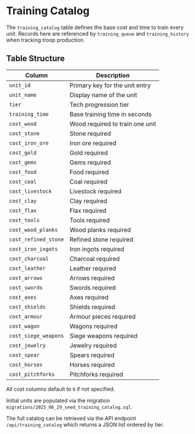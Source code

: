 # Training Catalog

The `training_catalog` table defines the base cost and time to train every unit. Records here are referenced by `training_queue` and `training_history` when tracking troop production.

## Table Structure

| Column | Description |
| --- | --- |
| `unit_id` | Primary key for the unit entry |
| `unit_name` | Display name of the unit |
| `tier` | Tech progression tier |
| `training_time` | Base training time in seconds |
| `cost_wood` | Wood required to train one unit |
| `cost_stone` | Stone required |
| `cost_iron_ore` | Iron ore required |
| `cost_gold` | Gold required |
| `cost_gems` | Gems required |
| `cost_food` | Food required |
| `cost_coal` | Coal required |
| `cost_livestock` | Livestock required |
| `cost_clay` | Clay required |
| `cost_flax` | Flax required |
| `cost_tools` | Tools required |
| `cost_wood_planks` | Wood planks required |
| `cost_refined_stone` | Refined stone required |
| `cost_iron_ingots` | Iron ingots required |
| `cost_charcoal` | Charcoal required |
| `cost_leather` | Leather required |
| `cost_arrows` | Arrows required |
| `cost_swords` | Swords required |
| `cost_axes` | Axes required |
| `cost_shields` | Shields required |
| `cost_armour` | Armour pieces required |
| `cost_wagon` | Wagons required |
| `cost_siege_weapons` | Siege weapons required |
| `cost_jewelry` | Jewelry required |
| `cost_spear` | Spears required |
| `cost_horses` | Horses required |
| `cost_pitchforks` | Pitchforks required |

All cost columns default to `0` if not specified.

Initial units are populated via the migration
`migrations/2025_06_29_seed_training_catalog.sql`.

The full catalog can be retrieved via the API endpoint
`/api/training_catalog` which returns a JSON list ordered by tier.
